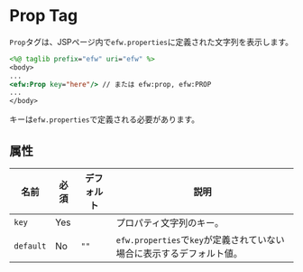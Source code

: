 # Prop Tag

`Prop`タグは、JSPページ内で`efw.properties`に定義された文字列を表示します。

```jsp
<%@ taglib prefix="efw" uri="efw" %>
<body>
...
<efw:Prop key="here"/> // または efw:prop, efw:PROP
...
</body>
```

キーは`efw.properties`で定義される必要があります。

## 属性

| 名前 | 必須 | デフォルト | 説明 |
|---|---|---|---|
| `key` | Yes |  | プロパティ文字列のキー。 |
| `default` | No | `""` | `efw.properties`で`key`が定義されていない場合に表示するデフォルト値。 |